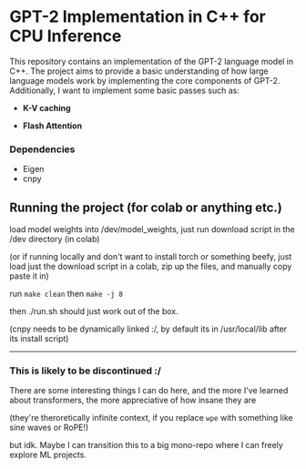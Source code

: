 # GPT-2 Implementation in C++ for CPU Inference

This repository contains an implementation of the GPT-2 language model in C++. The project aims to provide a basic understanding of how large language models work by implementing the core components of GPT-2. Additionally, I want to implement some basic passes such as: 

- **K-V caching**

- **Flash Attention**

### Dependencies

- Eigen 
- cnpy

## Running the project (for colab or anything etc.)

load model weights into /dev/model_weights, just run download script in the /dev directory (in colab)

(or if running locally and don't want to install torch or something beefy, just load just the download script in a colab, zip up the files, and manually copy paste it in)

run `make clean` then `make -j 8`

then ./run.sh should just work out of the box. 

(cnpy needs to be dynamically linked :/, by default its in /usr/local/lib after its install script)

---

### This is likely to be discontinued :/ 

There are some interesting things I can do here, and the more I've learned about transformers, the more appreciative of how insane they are 

(they're theroretically infinite context, if you replace `wpe` with something like sine waves or RoPE!)

but idk. Maybe I can transition this to a big mono-repo where I can freely explore ML projects. 